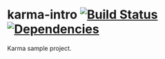 karma-intro [![Build Status](https://travis-ci.org/ama-ch/karma-intro.png?branch=master)](https://travis-ci.org/ama-ch/karma-intro) [![Dependencies](https://david-dm.org/ama-ch/karma-intro.png)](https://david-dm.org/ama-ch/karma-intro)
===========

Karma sample project.
